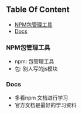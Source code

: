 <!-- START doctoc generated TOC please keep comment here to allow auto update -->
<!-- DON'T EDIT THIS SECTION, INSTEAD RE-RUN doctoc TO UPDATE -->
## Table Of Content

- [NPM包管理工具](#npm%E5%8C%85%E7%AE%A1%E7%90%86%E5%B7%A5%E5%85%B7)
- [Docs](#docs)

<!-- END doctoc generated TOC please keep comment here to allow auto update -->

### NPM包管理工具
- npm: 包管理工具
- 包: 别人写的js模块

### Docs
- 多看npm 文档进行学习
- 官方文档是最好的学习资料
